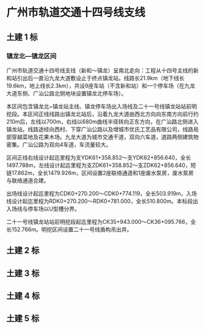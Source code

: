 广州市轨道交通十四号线支线
==========

## 土建 1 标

### 镇龙北—镇龙区间

广州市轨道交通十四号线支线（新和～镇龙）呈南北走向：工程从十四号主线的新和站引出后一直沿九龙大道敷设止于终点镇龙站。线路长21.9km（地下线长19.6km，地上线长2.3km），共设9座车站（不含新和站）和一个停车场（在九龙大道东侧、广汕公路北侧地块设置镇龙北停车场）。

本区间包含镇龙北~镇龙站主线、镇龙停车场出入场线及二十一号线镇龙站站前明挖段。本区间正线线路出镇龙北站后，沿着九龙大道由西北方向向东南方向前行约210m后，左线以700m，右线以680m曲线半径转向正东方向，在广汕路北侧进入镇龙站。线路途经向西村、下穿广汕公路以及增城市优氏工艺品有限公司，线路局部穿越菜地及花果木场。九龙大道为城市交通干道，双向六车道，道路两侧建筑物密集。广汕公路为双向4车道，车流量较大。

区间正线右线设计起迄里程为支YDK61+358.852～支YDK62+856.640，全长1497.788m，左线设计起迄里程为支ZDK61+358.852～支ZDK62+856.640，短链17.862m，全长1479.926m，区间设置2座联络通道和1座废水泵房，废水泵房与联络通道合建。

出场线设计起迄里程为CDK0+270.200～CDK0+774.119，全长503.919m，入场线设计起迄里程为RDK0+270.200～RDK0+781.000，全长510.800m。本标段出入场线与停车场以U型槽分界。

二十一号线镇龙站站前明挖段起迄里程为CK35+943.000～CK36+095.766，全长152.766m。明挖区间设置二十一号线盾构吊出井。

## 土建 2 标

## 土建 3 标

## 土建 4 标

## 土建 5 标
